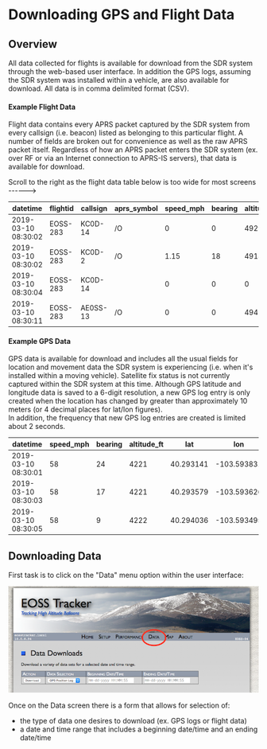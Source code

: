 # Downloading GPS and Flight Data #

## Overview ##
All data collected for flights is available for download from the SDR system through the web-based user interface.  In addition
the GPS logs, assuming the SDR system was installed within a vehicle, are also available for download.  All data is in comma
delimited format (CSV).


#### Example Flight Data ####

Flight data contains every APRS packet captured by the SDR system from every callsign (i.e. beacon) listed as belonging to
this particular flight.  A number of fields are broken out for convenience as well as the raw APRS packet itself.  Regardless 
of how an APRS packet enters the SDR system (ex. over RF or via an Internet connection to APRS-IS servers), that data is 
available for download.

Scroll to the right as the flight data table below is too wide for most screens ------>

| datetime | flightid | callsign | aprs_symbol | speed_mph | bearing | altitude_ft | lat | lon | comment | md5_hash | raw_packet |
| -------- | -------- | -------- | ----------- | --------- | ------- | ----------- | --- | --- | ------- | -------- | ---------- |
| 2019-03-10 08:30:02 | EOSS-283 | KC0D-14 | /O | 0 | 0 | 4929 | 40.473633 | 104.962767 | EOSS BALLOON | a8dbaa71615941b0faebdbea74fdc2d1 | KC0D-14>APZEOS,EOSS,qAO,N2XGL01:/143000h4028.41N/10457.76WO000/000!W86!/A=004929 EOSS BALLOON |
| 2019-03-10 08:30:02 | EOSS-283 | KC0D-2 | /O | 1.15 | 18 | 4918 | 40.473667 | 104.962833 | EOSS BALLOON | 1e5f091ebfcb7ae441dca248f370a43a | KC0D-2>APZEOS,EOSS,qAO,N2XGL04:/143000h4028.42N/10457.77WO018/001/A=004918 EOSS BALLOON |
| 2019-03-10 08:30:04 | EOSS-283 | KC0D-14 | | 0 | 0 | 0 | 0 | 0 | | 5bd3a11240dc2396837bff3ec8106776 | KC0D-14>APZEOS,EOSS,qAO,N2XGL01:>143000 Lk=3Diff/14 Itemp=59F bAlt=4792Ft Rel:7.5V 8.0V |
| 2019-03-10 08:30:11 | EOSS-283 | AE0SS-13 | /O | 0 | 0 | 4942 | 40.473867 | 104.962817 | EOSS Baloon | 518a58a8c20fc42d46f6bf9c3f580fba | AE0SS-13>APTT4,EOSS,qAO,N2XGL00:/143010h4028.43N/10457.76WO000/000EOSS Baloon/A=004942!W29! |


#### Example GPS Data ####

GPS data is available for download and includes all the usual fields for location and movement data the SDR system 
is experiencing (i.e. when it's installed within a moving vehicle).  Satellite fix status is not currently captured within the
SDR system at this time.  Although GPS latitude and longitude data is saved to a 6-digit resolution, a new GPS log entry is 
only created when the location has changed by greater than approximately 10 meters (or 4 decimal places for lat/lon figures).  
In addition, the frequency that new GPS log entries are created is limited about 2 seconds.

| datetime | speed_mph | bearing | altitude_ft | lat | lon |
| -------- | --------- | ------- | ----------- | --- | --- |
| 2019-03-10 08:30:01 | 58 | 24 | 4221 | 40.293141 | -103.593831 |
| 2019-03-10 08:30:03 | 58 | 17 | 4221 | 40.293579 | -103.593626 |
| 2019-03-10 08:30:05 | 58 | 9  | 4222 | 40.294036 | -103.593495 |



## Downloading Data ##

First task is to click on the "Data" menu option within the user interface:

<p align="center">
<img src="assets/select-data.png" alt="Select Data Menu option" width="800">
</p>


Once on the Data screen there is a form that allows for selection of:
- the type of data one desires to download (ex. GPS logs or flight data)
- a date and time range that includes a beginning date/time and an ending date/time

